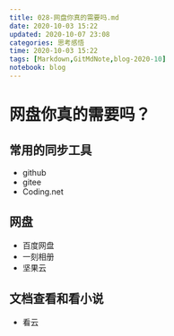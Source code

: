 ```yaml
---
title: 028-网盘你真的需要吗.md
date: 2020-10-03 15:22
updated: 2020-10-07 23:08
categories: 思考感悟
time: 2020-10-03 15:22
tags: [Markdown,GitMdNote,blog-2020-10]
notebook: blog
---
```


# 网盘你真的需要吗？

## 常用的同步工具

- github
- gitee
- Coding.net

## 网盘

- 百度网盘
- 一刻相册
- 坚果云

## 文档查看和看小说

- 看云

